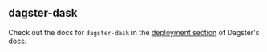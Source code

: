 ## dagster-dask

Check out the docs for `dagster-dask` in the [deployment section](https://dagster.readthedocs.io/en/latest/sections/deployment/deployment.html) of Dagster's docs.
